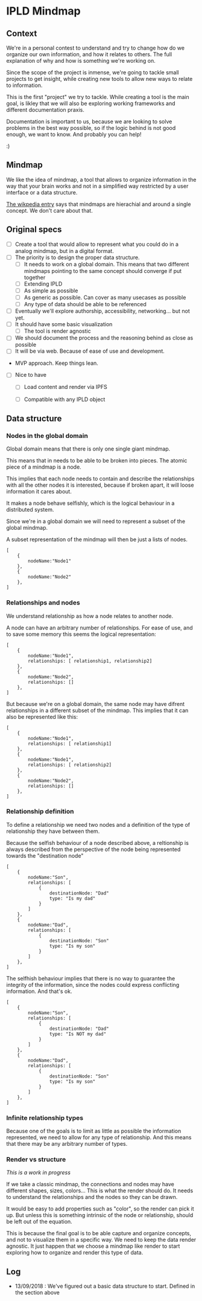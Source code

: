 # IPLD Mindmap

## Context
We're in a personal contest to understand and try to change how do we organize our own information, and how it relates to others. The full explanation of why and how is something we're working on.

Since the scope of the project is inmense, we're going to tackle small projects to get insight, while creating new tools to allow new ways to relate to information.

This is the first "project" we try to tackle. While creating a tool is the main goal, is likley that we will also be exploring  working frameworks and different documentation praxis.

Documentation is important to us, because we are looking to solve problems in the best way possible, so if the logic behind is not good enough, we want to know. And probably you can help!

:)

## Mindmap
We like the idea of mindmap, a tool that allows to organize information in the way that your brain works and not in a simplified way restricted by a user interface or a data structure.

[The wikpedia entry](https://en.wikipedia.org/wiki/Mind_map) says that mindmaps are hierachial and around a single concept. We don't care about that.

## Original specs

- [ ] Create a tool that would allow to represent what you could do in a analog mindmap, but in a digital format.
- [ ] The priority is to design the proper data structure.
    - [ ] It needs to work on a global domain. This means that two different mindmaps pointing to the same concept should converge if put together
    - [ ] Extending IPLD
    - [ ] As simple as possible
    - [ ] As generic as possible. Can cover as many usecases as possible
    - [ ] Any type of data should be able to be referenced
- [ ] Eventually we'll explore authorship, accessibility, networking... but not yet.
- [ ] It should have some basic visualization
    - [ ] The tool is render agnostic
- [ ] We should document the process and the reasoning behind as close as possible
- [ ] It will be via web. Because of ease of use and development.
- MVP approach. Keep things lean.
- [ ] Nice to have
    - [ ] Load content and render via IPFS
    - [ ] Compatible with any IPLD object


## Data structure

### Nodes in the global domain
Global domain means that there is only one single giant mindmap.

This means that in needs to be able to be broken into pieces. The atomic piece of a mindmap is a node.

This implies that each node needs to contain and describe the relationships with all the other nodes it is interested, because if broken apart, it will loose information it cares about.

It makes a node behave selfishly, which is the logical behaviour in a distributed system.

Since we're in a global domain we will need to represent a subset of the global mindmap.

A subset representation of the mindmap will then be just a lists of nodes.

```
[
    {
        nodeName:"Node1"
    },
    {
        nodeName:"Node2"
    },
]
```

### Relationships and nodes
We understand relationship as how a node relates to another node.

A node can have an arbitrary number of relationships. For ease of use, and to save some memory this seems the logical representation:

```
[
    {
        nodeName:"Node1",
        relationships: [ relationship1, relationship2]
    },
    {
        nodeName:"Node2",
        relationships: []
    },
]
```

But because we're on a global domain, the same node may have difrent relationships in a different subset of the mindmap. This implies that it can also be represented like this:

```
[
    {
        nodeName:"Node1",
        relationships: [ relationship1]
    },
    {
        nodeName:"Node1",
        relationships: [ relationship2]
    },
    {
        nodeName:"Node2",
        relationships: []
    },
]
```

### Relationship definition
To define a relationship we need two nodes and a definition of the type of relationship they have between them.


Because the selfish behaviour of a node described above, a reltionship is always described from the perspective of the node being represented towards the "destination node"

```
[
    {
        nodeName:"Son",
        relationships: [
            {
                destinationNode: "Dad"
                type: "Is my dad"
            }
        ]
    },
    {
        nodeName:"Dad",
        relationships: [
            {
                destinationNode: "Son"
                type: "Is my son"
            }
        ]
    },
]
```
The selfhish behaviour implies that there is no way to guarantee the integrity of the information, since the nodes could express conflicting information. And that's ok.

```
[
    {
        nodeName:"Son",
        relationships: [
            {
                destinationNode: "Dad"
                type: "Is NOT my dad"
            }
        ]
    },
    {
        nodeName:"Dad",
        relationships: [
            {
                destinationNode: "Son"
                type: "Is my son"
            }
        ]
    },
]
```
### Infinite relationship types
Because one of the goals is to limit as little as possible the information represented, we need to allow for any type of relationship. And this means that there may be any arbitrary number of types.

### Render vs structure
_This is a work in progress_

If we take a classic mindmap, the connections and nodes may have different shapes, sizes, colors... This is what the render should do. It needs to understand the relationships and the nodes so they can be drawn.

It would be easy to add properties such as "color", so the render can pick it up. But unless this is something intrinsic of the node or relationship, should be left out of the equation.

This is because the final goal is to be able capture and organize concepts, and not to visualize them in a specific way. We need to keep the data render agnostic. It just happen that we choose a mindmap like render to start exploring how to organize and render this type of data.




## Log
- 13/09/2018 : We've figured out a basic data structure to start. Defined in the section above